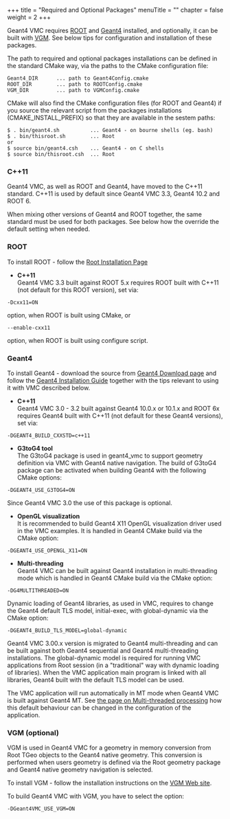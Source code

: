 +++
title = "Required and Optional Packages"
menuTitle = ""
chapter = false
weight = 2
+++

Geant4 VMC requires [ROOT](https://root.cern.ch/) and [Geant4](http://geant4.web.cern.ch/) installed, and optionally, it can be built with [VGM](https://github.com/vmc-project/vgm). See below tips for configuration and installation of these packages.

The path to required and optional packages installations can be defined in the standard CMake way, via the paths to the CMake configuration file:
```
Geant4_DIR      ... path to Geant4Config.cmake
ROOT_DIR        ... path to ROOTConfig.cmake
VGM_DIR         ... path to VGMConfig.cmake
```

CMake will also find the CMake configuration files (for ROOT and Geant4) if you source the relevant script from the packages installations (CMAKE_INSTALL_PREFIX) so that they are available in the sestem paths:
```
$ . bin/geant4.sh          ... Geant4 - on bourne shells (eg. bash)
$ . bin/thisroot.sh        ... Root    
or
$ source bin/geant4.csh    ... Geant4 - on C shells  
$ source bin/thisroot.csh  ... Root
```

### C++11

Geant4 VMC, as well as ROOT and Geant4, have moved to the C++11 standard. 
C++11 is used by default since Geant4 VMC 3.3, Geant4 10.2 and ROOT 6.

When mixing other versions of Geant4 and ROOT together, the same standard must 
be used for both packages. See below how the override the default setting 
when needed.

### ROOT
To install ROOT - follow the [Root Installation Page](http://root.cern.ch/building-root)

  - **C++11** <br />
    Geant4 VMC 3.3 built against ROOT 5.x requires ROOT built with C++11 (not default for this ROOT version), set via:
```
-Dcxx11=ON
```
option, when ROOT is built using CMake, or
```
--enable-cxx11
```
option, when ROOT is built using configure script.

### Geant4
To install Geant4 - download the source from [Geant4 Download page](http://geant4.web.cern.ch/geant4/support/download.shtml) and follow the [Geant4 Installation Guide](http://geant4.web.cern.ch/geant4/UserDocumentation/UsersGuides/InstallationGuide/html/index.html) together with the tips relevant to using it with VMC described below.

  - **C++11** <br />
Geant4 VMC 3.0 - 3.2 built against Geant4 10.0.x or 10.1.x and ROOT 6x requires
Geant4 built with C++11 (not default for these Geant4 versions), set via:
```
-DGEANT4_BUILD_CXXSTD=c++11
```

  - **G3toG4 tool**<br />
The G3toG4 package is used in geant4_vmc to support geometry definition via VMC with Geant4 native navigation. The build of G3toG4 package can be activated when building Geant4 with the following CMake options:  
```
-DGEANT4_USE_G3TOG4=ON
```
Since Geant4 VMC 3.0 the use of this package is optional.

  - **OpenGL visualization** <br>
It is recommended to build Geant4 X11 OpenGL visualization driver used in the VMC examples. It is handled in Geant4 CMake build via the CMake option:  
```
-DGEANT4_USE_OPENGL_X11=ON
```

  - **Multi-threading** <br>
Geant4 VMC can be built against Geant4 installation in multi-threading mode which is handled in Geant4 CMake build via the CMake option: 
```
-DG4MULTITHREADED=ON
```

Dynamic loading of Geant4 libraries, as used in VMC, requires to change the Geant4 default TLS model, initial-exec, with global-dynamic via the CMake option: 
```
-DGEANT4_BUILD_TLS_MODEL=global-dynamic
```

Geant4 VMC 3.00.x version is migrated to Geant4 multi-threading and can be built against both Geant4 sequential and Geant4 multi-threading installations. The global-dynamic model is required for running VMC applications from Root session (in a "traditional" way  with dynamic loading of libraries). When the VMC application main program is linked with all libraries, Geant4 built with the default TLS model can be used.

The VMC application will run automatically in MT mode when Geant4 VMC is built against Geant4 MT. See [the page on Multi-threaded processing](/user-guide/geant4_vmc/multi-threaded-processing/) how this default behaviour can be changed in the configuration of the application. 

### VGM (optional)

VGM is used in Geant4 VMC for a geometry in memory conversion from Root TGeo objects to the Geant4 native geometry. This conversion is performed when users geometry is defined via the Root geometry package and Geant4 native geometry navigation is selected. 

To install VGM - follow the installation instructions on the [VGM Web site](https://github.com/vmc-project/vgm).

To build Geant4 VMC with VGM, you have to select the option:
```
-DGeant4VMC_USE_VGM=ON
```
